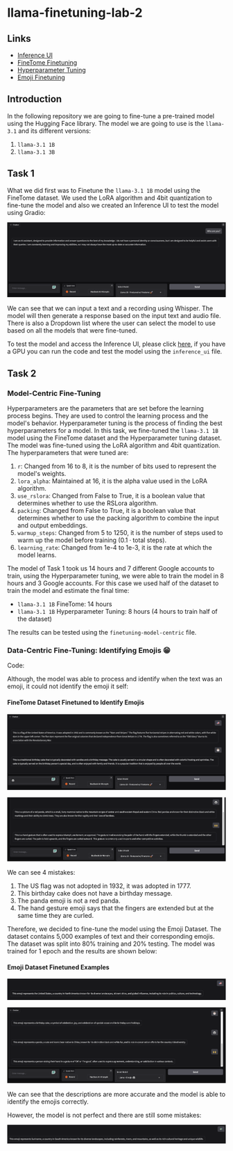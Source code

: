 # llama-finetuning-lab-2

## Links

- [Inference UI](https://colab.research.google.com/drive/1CRTV5uNRT-Rk7rsGqL3GEIhFwbuy7lml#scrollTo=jNBFguh2yIoQ)
- [FineTome Finetuning](https://colab.research.google.com/drive/1JQtX5wP8P3R2MpMs4bpaqfX2TGivr2Ya#scrollTo=QmUBVEnvCDJv)
- [Hyperparameter Tuning](https://colab.research.google.com/drive/1LVJRXGl-tCTuCCpqSm9p7SsXQ_DrN5Nb#scrollTo=95_Nn-89DhsL)
- [Emoji Finetuning](https://colab.research.google.com/drive/1WNthcDGTddGWGUju0cBKd2Qh_HXwL8XD#scrollTo=upcOlWe7A1vc)

## Introduction

In the following repository we are going to fine-tune a pre-trained model using the Hugging Face library. The model we are going to use is the `llama-3.1` and its different versions:

1. `llama-3.1 1B`
2. `llama-3.1 3B`

## Task 1

What we did first was to Finetune the `llama-3.1 1B` model using the FineTome dataset. We used the LoRA algorithm and 4bit quantization to fine-tune the model and also we created an Inference UI to test the model using Gradio:

![alt text](imgs/image-6.png)

We can see that we can input a text and a recording using Whisper. The model will then generate a response based on the input text and audio file. There is also a Dropdown list where the user can select the model to use based on all the models that were fine-tuned.

To test the model and access the Inference UI, please click [here](https://colab.research.google.com/drive/1CRTV5uNRT-Rk7rsGqL3GEIhFwbuy7lml#scrollTo=jNBFguh2yIoQ), if you have a GPU you can run the code and test the model using the `inference_ui` file.


## Task 2

### Model-Centric Fine-Tuning

Hyperparameters are the parameters that are set before the learning process begins. They are used to control the learning process and the model's behavior. Hyperparameter tuning is the process of finding the best hyperparameters for a model. In this task, we fine-tuned the `llama-3.1 1B` model using the FineTome dataset and the Hyperparameter tuning dataset. The model was fine-tuned using the LoRA algorithm and 4bit quantization. The hyperparameters that were tuned are:

1. `r`: Changed from 16 to 8, it is the number of bits used to represent the model's weights.
2. `lora_alpha`: Maintained at 16, it is the alpha value used in the LoRA algorithm.
3. `use_rslora`: Changed from False to True, it is a boolean value that determines whether to use the RSLora algorithm.
4. `packing`: Changed from False to True, it is a boolean value that determines whether to use the packing algorithm to combine the input and output embeddings.
5. `warmup_steps`: Changed from 5 to 1250, it is the number of steps used to warm up the model before training ($0.1 \cdot \text{total steps}$).
6. `learning_rate`: Changed from 1e-4 to 1e-3, it is the rate at which the model learns.

The model of Task 1 took us 14 hours and 7 different Google accounts to train, using the Hyperparameter tuning, we were able to train the model in 8 hours and 3 Google accounts. For this case we used half of the dataset to train the model and estimate the final time:

- `llama-3.1 1B` FineTome: 14 hours
- `llama-3.1 1B` Hyperparameter Tuning: 8 hours (4 hours to train half of the dataset)

The results can be tested using the `finetuning-model-centric` file.

### Data-Centric Fine-Tuning: Identifying Emojis 😁

Code: 

Although, the model was able to process and identify when the text was an emoji, it could not identify the emoji it self:

#### FineTome Dataset Finetuned to Identify Emojis

![alt text](imgs/image-3.png)

![alt text](imgs/image-4.png)

We can see 4 mistakes:

1. The US flag was not adopted in 1932, it was adopted in 1777.
2. This birthday cake does not have a birthday message.
3. The panda emoji is not a red panda.
4. The hand gesture emoji says that the fingers are extended but at the same time they are curled.

Therefore, we decided to fine-tune the model using the Emoji Dataset. The dataset contains 5,000 examples of text and their corresponding emojis. The dataset was split into 80% training and 20% testing. The model was trained for 1 epoch and the results are shown below:

#### Emoji Dataset Finetuned Examples

![alt text](imgs/image.png)


![alt text](imgs/image-2.png)

We can see that the descriptions are more accurate and the model is able to identify the emojis correctly.

However, the model is not perfect and there are still some mistakes:

![alt text](imgs/image-5.png)


